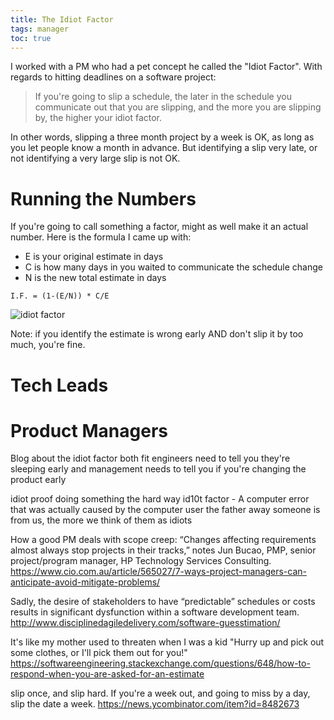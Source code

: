 ```yaml
---
title: The Idiot Factor
tags: manager
toc: true
---
```


I worked with a PM who had a pet concept he called the "Idiot Factor". With
regards to hitting deadlines on a software project:

> If you're going to slip a schedule, the later in the schedule you communicate
out that you are slipping, and the more you are slipping by, the higher your
idiot factor.

In other words, slipping a three month project by a week is OK, as long as you
let people know a month in advance. But identifying a slip very late, or not
identifying a very large slip is not OK.

# Running the Numbers

If you're going to call something a factor, might as well make it an actual
number. Here is the formula I came up with:

- E is your original estimate in days
- C is how many days in you waited to communicate the schedule change
- N is the new total estimate in days

`I.F. = (1-(E/N)) * C/E`

![idiot factor](/blog/images/idiot-factor.png)

Note: if you identify the estimate is wrong early AND don't slip it by too much,
you're fine.

# Tech Leads

# Product Managers

Blog about the idiot factor both fit engineers need to tell you they're sleeping early and management needs to tell you if you're changing the product early

idiot proof
doing something the hard way
id10t factor - A computer error that was actually caused by the computer user
the father away someone is from us, the more we think of them as idiots

How a good PM deals with scope creep: “Changes affecting requirements almost always stop projects in their tracks,” notes Jun Bucao, PMP, senior project/program manager, HP Technology Services Consulting.
https://www.cio.com.au/article/565027/7-ways-project-managers-can-anticipate-avoid-mitigate-problems/

Sadly, the desire of stakeholders to have “predictable” schedules or costs results in significant dysfunction within a software development team.
http://www.disciplinedagiledelivery.com/software-guesstimation/

It's like my mother used to threaten when I was a kid "Hurry up and pick out some clothes, or I'll pick them out for you!"
https://softwareengineering.stackexchange.com/questions/648/how-to-respond-when-you-are-asked-for-an-estimate

slip once, and slip hard. If you're a week out, and going to miss by a day, slip the date a week.
https://news.ycombinator.com/item?id=8482673
